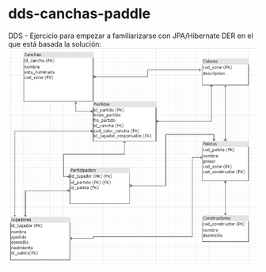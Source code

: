 # dds-canchas-paddle
DDS - Ejercicio para empezar a familiarizarse con JPA/Hibernate
DER en el que está basada la solución:
![DER.canchas.paddle](https://github.com/martindipaolo/dds-canchas-paddle/blob/master/DER.PNG)
